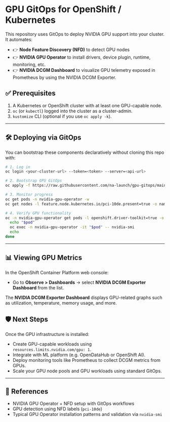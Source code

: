 
# GPU GitOps for OpenShift / Kubernetes

This repository uses GitOps to deploy NVIDIA GPU support into your cluster. It automates:

- 👉 **Node Feature Discovery (NFD)** to detect GPU nodes  
- 👉 **NVIDIA GPU Operator** to install drivers, device plugin, runtime, monitoring, etc.
- 👉 **NVIDIA DCGM Dashboard** to visualize GPU telemetry exposed in Prometheus by using the NVIDIA DCGM Exporter.

## ✅ Prerequisites

1. A Kubernetes or OpenShift cluster with at least one GPU-capable node.  
2. `oc` (or `kubectl`) logged into the cluster as a cluster-admin.  
3. `kustomize` CLI (optional if you use `oc apply -k`).

---

## 🛠️ Deploying via GitOps

You can bootstrap these components declaratively without cloning this repo with:

```bash
# 1. Log in
oc login <your-cluster-url> --token=<token> --server=<api-url>

# 2. Bootstrap GPU GitOps
oc apply -f https://raw.githubusercontent.com/na-launch/gpu-gitops/main/gitops/manifests/cluster/bootstrap/base/bigbang-app.yaml

# 3. Monitor progress
oc get pods -n nvidia-gpu-operator -w
oc get nodes -l feature.node.kubernetes.io/pci-10de.present=true -o name

# 4. Verify GPU functionality
oc -n nvidia-gpu-operator get pods -l openshift.driver-toolkit=true -o name | while read pod; do
  echo "$pod"
  oc exec -n nvidia-gpu-operator -it "$pod" -- nvidia-smi
  echo
done
```
---

## 📊 Viewing GPU Metrics

In the OpenShift Container Platform web console:

- Go to **Observe > Dashboards** → select **NVIDIA DCGM Exporter Dashboard** from the list.

The **NVIDIA DCGM Exporter Dashboard** displays GPU-related graphs such as utilization, temperature, memory usage, and more.

## 🛡️ Next Steps

Once the GPU infrastructure is installed:

- Create GPU-capable workloads using `resources.limits.nvidia.com/gpu: 1`.  
- Integrate with ML platform (e.g. OpenDataHub or OpenShift AI).  
- Deploy monitoring tools like Prometheus to collect DCGM metrics from GPUs.  
- Scale your GPU node pools and GPU workloads using standard GitOps.

---

## 🔗 References

- NVIDIA GPU Operator + NFD setup with GitOps workflows  
- GPU detection using NFD labels (`pci-10de`)  
- Typical GPU Operator installation patterns and validation via `nvidia-smi`
